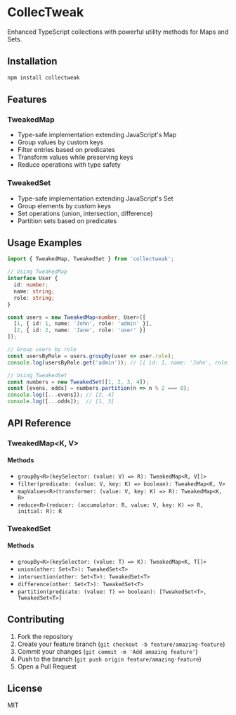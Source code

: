 # CollecTweak

Enhanced TypeScript collections with powerful utility methods for Maps and Sets.

## Installation

```bash
npm install collectweak
```

## Features

### TweakedMap
- Type-safe implementation extending JavaScript's Map
- Group values by custom keys
- Filter entries based on predicates
- Transform values while preserving keys
- Reduce operations with type safety

### TweakedSet
- Type-safe implementation extending JavaScript's Set
- Group elements by custom keys
- Set operations (union, intersection, difference)
- Partition sets based on predicates

## Usage Examples

```typescript
import { TweakedMap, TweakedSet } from 'collectweak';

// Using TweakedMap
interface User {
  id: number;
  name: string;
  role: string;
}

const users = new TweakedMap<number, User>([
  [1, { id: 1, name: 'John', role: 'admin' }],
  [2, { id: 2, name: 'Jane', role: 'user' }]
]);

// Group users by role
const usersByRole = users.groupBy(user => user.role);
console.log(usersByRole.get('admin')); // [{ id: 1, name: 'John', role: 'admin' }]

// Using TweakedSet
const numbers = new TweakedSet([1, 2, 3, 4]);
const [evens, odds] = numbers.partition(n => n % 2 === 0);
console.log([...evens]); // [2, 4]
console.log([...odds]);  // [1, 3]
```

## API Reference

### TweakedMap<K, V>

#### Methods

- `groupBy<R>(keySelector: (value: V) => R): TweakedMap<R, V[]>`
- `filter(predicate: (value: V, key: K) => boolean): TweakedMap<K, V>`
- `mapValues<R>(transformer: (value: V, key: K) => R): TweakedMap<K, R>`
- `reduce<R>(reducer: (accumulator: R, value: V, key: K) => R, initial: R): R`

### TweakedSet<T>

#### Methods

- `groupBy<K>(keySelector: (value: T) => K): TweakedMap<K, T[]>`
- `union(other: Set<T>): TweakedSet<T>`
- `intersection(other: Set<T>): TweakedSet<T>`
- `difference(other: Set<T>): TweakedSet<T>`
- `partition(predicate: (value: T) => boolean): [TweakedSet<T>, TweakedSet<T>]`

## Contributing

1. Fork the repository
2. Create your feature branch (`git checkout -b feature/amazing-feature`)
3. Commit your changes (`git commit -m 'Add amazing feature'`)
4. Push to the branch (`git push origin feature/amazing-feature`)
5. Open a Pull Request

## License

MIT